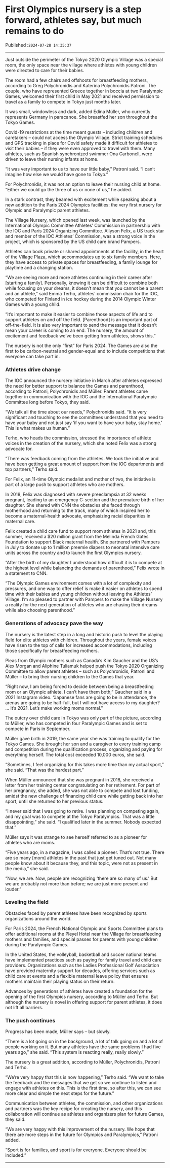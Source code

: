 # First Olympics nursery is a step forward, athletes say, but much remains to do

Published :`2024-07-28 14:35:37`

---

Just outside the perimeter of the Tokyo 2020 Olympic Village was a special room, the only space near the village where athletes with young children were directed to care for their babies.

The room had a few chairs and offshoots for breastfeeding mothers, according to Greg Polychronidis and Katerina Polychronidis Patroni. The couple, who have represented Greece together in boccia at two Paralympic Games, welcomed their first child in May 2021 and received permission to travel as a family to compete in Tokyo just months later.

It was small, windowless and dark, added Edina Müller, who currently represents Germany in paracanoe. She breastfed her son throughout the Tokyo Games.

Covid-19 restrictions at the time meant guests – including children and caretakers – could not access the Olympic Village. Strict training schedules and GPS tracking in place for Covid safety made it difficult for athletes to visit their babies – if they were even approved to travel with them. Many athletes, such as Spanish synchronized swimmer Ona Carbonell, were driven to leave their nursing infants at home.

“It was very important to us to have our little baby,” Patroni said. “I can’t imagine how else we would have gone to Tokyo.”

For Polychronidis, it was not an option to leave their nursing child at home. “Either we could go the three of us or none of us,” he added.

In a stark contrast, they beamed with excitement while speaking about a new addition to the Paris 2024 Olympics facilities: the very first nursery for Olympic and Paralympic parent athletes.

The Village Nursery, which opened last week, was launched by the International Olympic Committee Athletes’ Commission in partnership with the IOC and Paris 2024 Organizing Committee. Allyson Felix, a US track star and member of the IOC Athletes’ Commission, was a strong voice in the project, which is sponsored by the US child care brand Pampers.

Athletes can book private or shared appointments at the facility, in the heart of the Village Plaza, which accommodates up to six family members. Here, they have access to private spaces for breastfeeding, a family lounge for playtime and a changing station.

“We are seeing more and more athletes continuing in their career after [starting a family]. Personally, knowing it can be difficult to combine both while focusing on your dreams, it doesn’t mean that you cannot be a parent and an athlete,” said Emma Terho, athletes’ commission chair for the IOC, who competed for Finland in ice hockey during the 2014 Olympic Winter Games with a young child.

“It’s important to make it easier to combine those aspects of life and to support athletes on and off the field. [Parenthood] is an important part of off-the-field. It is also very important to send the message that it doesn’t mean your career is coming to an end. The nursery, the amount of excitement and feedback we’ve been getting from athletes, shows this.”

The nursery is not the only “first” for Paris 2024. The Games are also the first to be carbon-neutral and gender-equal and to include competitions that everyone can take part in.

### Athletes drive change

The IOC announced the nursery initiative in March after athletes expressed the need for better support to balance the Games and parenthood, according to Patroni, Polychronidis and Müller. Parent athletes came together in communication with the IOC and the International Paralympic Committee long before Tokyo, they said.

“We talk all the time about our needs,” Polychronidis said. “It is very significant and touching to see the committees understand that you need to have your baby and not just say ‘if you want to have your baby, stay home.’ This is what makes us human.”

Terho, who heads the commission, stressed the importance of athlete voices in the creation of the nursery, which she noted Felix was a strong advocate for.

“There was feedback coming from the athletes. We took the initiative and have been getting a great amount of support from the IOC departments and top partners,” Terho said.

For Felix, an 11-time Olympic medalist and mother of two, the initiative is part of a large push to support athletes who are mothers.

In 2018, Felix was diagnosed with severe preeclampsia at 32 weeks pregnant, leading to an emergency C-section and the premature birth of her daughter. She shared with CNN the obstacles she faced through motherhood and returning to the track, many of which inspired her to become a maternal-health advocate, emphasizing racial disparities in maternal care.

Felix created a child care fund to support mom athletes in 2021 and, this summer, received a $20 million grant from the Melinda French Gates Foundation to support Black maternal health. She partnered with Pampers in July to donate up to 1 million preemie diapers to neonatal intensive care units across the country and to launch the first Olympics nursery.

“After the birth of my daughter I understood how difficult it is to compete at the highest level while balancing the demands of parenthood,” Felix wrote in a statement to CNN.

“The Olympic Games environment comes with a lot of complexity and pressures, and one way to offer relief is make it easier on athletes to spend time with their babies and young children without leaving the Athletes’ Village. I’m so pleased to partner with Pampers to make the Village Nursery a reality for the next generation of athletes who are chasing their dreams while also choosing parenthood.”

### Generations of advocacy pave the way

The nursery is the latest step in a long and historic push to level the playing field for elite athletes with children. Throughout the years, female voices have risen to the top of calls for increased accommodations, including those specifically for breastfeeding mothers.

Pleas from Olympic mothers such as Canada’s Kim Gaucher and the US’s Alex Morgan and Aliphine Tuliamuk helped push the Tokyo 2020 Organizing Committee to allow parent athletes – such as Polychronidis, Patroni and Müller – to bring their nursing children to the Games that year.

“Right now, I am being forced to decide between being a breastfeeding mom or an Olympic athlete. I can’t have them both,” Gaucher said in a 2021 Instagram video. “Japanese fans are going to be in attendance, the arenas are going to be half-full, but I will not have access to my daughter? … It’s 2021. Let’s make working moms normal.”

The outcry over child care in Tokyo was only part of the picture, according to Müller, who has competed in four Paralympic Games and is set to compete in Paris in September.

Müller gave birth in 2019, the same year she was training to qualify for the Tokyo Games. She brought her son and a caregiver to every training camp and competition during the qualification process, organizing and paying for everything herself. The total cost exceeded 10,000 euros, she said.

“Sometimes, I feel organizing for this takes more time than my actual sport,” she said. “That was the hardest part.”

When Müller announced that she was pregnant in 2018, she received a letter from her training center congratulating on her retirement. For part of her pregnancy, she added, she was not able to compete and lost funding, amidst the new challenge of financing child care while getting back into her sport, until she returned to her previous status.

“I never said that I was going to retire. I was planning on competing again, and my goal was to compete at the Tokyo Paralympics. That was a little disappointing,” she said. “I qualified later in the summer. Nobody expected that.”

Müller says it was strange to see herself referred to as a pioneer for athletes who are moms.

“Five years ago, in a magazine, I was called a pioneer. That’s not true. There are so many [mom] athletes in the past that just get tuned out. Not many people know about it because they, and this topic, were not as present in the media,” she said.

“Now, we are. Now, people are recognizing ‘there are so many of us.’ But we are probably not more than before; we are just more present and louder.”

### Leveling the field

Obstacles faced by parent athletes have been recognized by sports organizations around the world.

For Paris 2024, the French National Olympic and Sports Committee plans to offer additional rooms at the Pleyel Hotel near the Village for breastfeeding mothers and families, and special passes for parents with young children during the Paralympic Games.

In the United States, the volleyball, basketball and soccer national teams have implemented practices such as paying for family travel and child care providers. Organizations such as the Ladies Professional Golf Association have provided maternity support for decades, offering services such as child care at events and a flexible maternal leave policy that ensures mothers maintain their playing status on their return.

Advances by generations of athletes have created a foundation for the opening of the first Olympics nursery, according to Müller and Terho. But although the nursery is novel in offering support for parent athletes, it does not lift all barriers.

### The push continues

Progress has been made, Müller says – but slowly.

“There is a lot going on in the background, a lot of talk going on and a lot of people working on it. But many athletes have the same problems I had five years ago,” she said. “This system is reacting really, really slowly.”

The nursery is a great addition, according to Müller, Polychronidis, Patroni and Terho.

“We’re very happy that this is now happening,” Terho said. “We want to take the feedback and the messages that we get so we continue to listen and engage with athletes on this. This is the first time, so after this, we can see more clear and simple the next steps for the future.”

Communication between athletes, the commission, and other organizations and partners was the key recipe for creating the nursery, and this collaboration will continue as athletes and organizers plan for future Games, they said.

“We are very happy with this improvement of the nursery. We hope that there are more steps in the future for Olympics and Paralympics,” Patroni added.

“Sport is for families, and sport is for everyone. Everyone should be included.”

---

